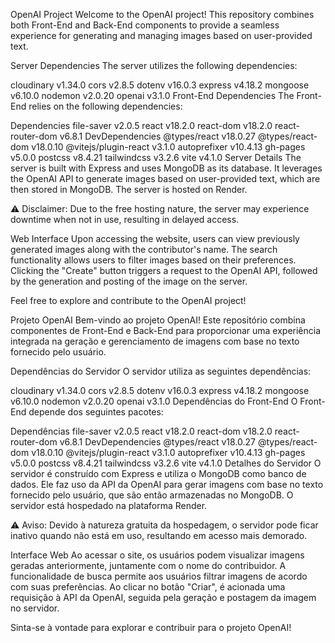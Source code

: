 OpenAI Project
Welcome to the OpenAI project! This repository combines both Front-End and Back-End components to provide a seamless experience for generating and managing images based on user-provided text.

Server Dependencies
The server utilizes the following dependencies:

cloudinary v1.34.0
cors v2.8.5
dotenv v16.0.3
express v4.18.2
mongoose v6.10.0
nodemon v2.0.20
openai v3.1.0
Front-End Dependencies
The Front-End relies on the following dependencies:

Dependencies
file-saver v2.0.5
react v18.2.0
react-dom v18.2.0
react-router-dom v6.8.1
DevDependencies
@types/react v18.0.27
@types/react-dom v18.0.10
@vitejs/plugin-react v3.1.0
autoprefixer v10.4.13
gh-pages v5.0.0
postcss v8.4.21
tailwindcss v3.2.6
vite v4.1.0
Server Details
The server is built with Express and uses MongoDB as its database. It leverages the OpenAI API to generate images based on user-provided text, which are then stored in MongoDB. The server is hosted on Render.

⚠️ Disclaimer: Due to the free hosting nature, the server may experience downtime when not in use, resulting in delayed access.

Web Interface
Upon accessing the website, users can view previously generated images along with the contributor's name. The search functionality allows users to filter images based on their preferences. Clicking the "Create" button triggers a request to the OpenAI API, followed by the generation and posting of the image on the server.

Feel free to explore and contribute to the OpenAI project!

Projeto OpenAI
Bem-vindo ao projeto OpenAI! Este repositório combina componentes de Front-End e Back-End para proporcionar uma experiência integrada na geração e gerenciamento de imagens com base no texto fornecido pelo usuário.

Dependências do Servidor
O servidor utiliza as seguintes dependências:

cloudinary v1.34.0
cors v2.8.5
dotenv v16.0.3
express v4.18.2
mongoose v6.10.0
nodemon v2.0.20
openai v3.1.0
Dependências do Front-End
O Front-End depende dos seguintes pacotes:

Dependências
file-saver v2.0.5
react v18.2.0
react-dom v18.2.0
react-router-dom v6.8.1
DevDependencies
@types/react v18.0.27
@types/react-dom v18.0.10
@vitejs/plugin-react v3.1.0
autoprefixer v10.4.13
gh-pages v5.0.0
postcss v8.4.21
tailwindcss v3.2.6
vite v4.1.0
Detalhes do Servidor
O servidor é construído com Express e utiliza o MongoDB como banco de dados. Ele faz uso da API da OpenAI para gerar imagens com base no texto fornecido pelo usuário, que são então armazenadas no MongoDB. O servidor está hospedado na plataforma Render.

⚠️ Aviso: Devido à natureza gratuita da hospedagem, o servidor pode ficar inativo quando não está em uso, resultando em acesso mais demorado.

Interface Web
Ao acessar o site, os usuários podem visualizar imagens geradas anteriormente, juntamente com o nome do contribuidor. A funcionalidade de busca permite aos usuários filtrar imagens de acordo com suas preferências. Ao clicar no botão "Criar", é acionada uma requisição à API da OpenAI, seguida pela geração e postagem da imagem no servidor.

Sinta-se à vontade para explorar e contribuir para o projeto OpenAI!
